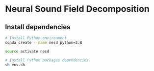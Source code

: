 # Neural Sound Field Decomposition

## Install dependencies

```bash
# Install Python environment
conda create --name nesd python=3.8

source activate nesd

# Install Python packages dependencies.
sh env.sh
```